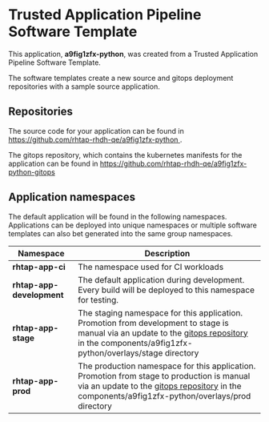 # Trusted Application Pipeline Software Template

This application, **a9fig1zfx-python**, was created from a Trusted Application Pipeline Software Template.

The software templates create a new source and gitops deployment repositories with a sample source application. 

## Repositories

The source code for your application can be found in [https://github.com/rhtap-rhdh-qe/a9fig1zfx-python ](https://github.com/rhtap-rhdh-qe/a9fig1zfx-python ).
 
The gitops repository, which contains the kubernetes manifests for the application can be found in 
[https://github.com/rhtap-rhdh-qe/a9fig1zfx-python-gitops ](https://github.com/rhtap-rhdh-qe/a9fig1zfx-python-gitops ) 

## Application namespaces 

The default application will be found in the following namespaces. Applications can be deployed into unique namespaces or multiple software templates can also bet generated into the same group namespaces.  

|  Namespace   |  Description   |  
| -------- | -------- |
| **rhtap-app-ci** | The namespace used for CI workloads |
| **rhtap-app-development** | The default application during development. Every build will be deployed to this namespace for testing. |
| **rhtap-app-stage** | The staging namespace for this application. Promotion from development to stage is manual via an update to the [gitops repository](https://github.com/rhtap-rhdh-qe/a9fig1zfx-python-gitops ) in the components/a9fig1zfx-python/overlays/stage directory |
| **rhtap-app-prod** | The production namespace for this application. Promotion from stage to production is manual via an update to the [gitops repository](https://github.com/rhtap-rhdh-qe/a9fig1zfx-python-gitops ) in the components/a9fig1zfx-python/overlays/prod directory |